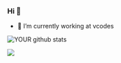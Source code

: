 
### Hi 👋

- 🔭 I’m currently working at vcodes

![YOUR github stats](https://github-readme-stats.vercel.app/api?username=PedroHenBa&show_icons=true&theme=radical)

  [<img src="https://img.shields.io/badge/linkedin-%230077B5.svg?&style=for-the-badge&logo=linkedin&logoColor=white" />]([https://www.linkedin.com/in/USERNAME/](https://www.linkedin.com/in/pedro-henrique-7b5338200/)) 
